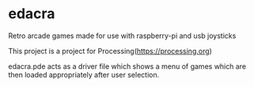 # edacra
Retro arcade games made for use with raspberry-pi and usb joysticks

This project is a project for Processing(https://processing.org)

edacra.pde acts as a driver file which shows a menu of games which are then loaded appropriately after user selection.
